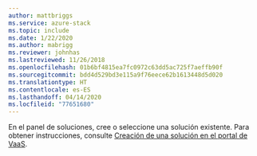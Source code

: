 ```yaml
---
author: mattbriggs
ms.service: azure-stack
ms.topic: include
ms.date: 1/22/2020
ms.author: mabrigg
ms.reviewer: johnhas
ms.lastreviewed: 11/26/2018
ms.openlocfilehash: 01b6bf4815ea7fc0972c63dd5ac725f7aeffb90f
ms.sourcegitcommit: bdd4d529bd3e115a9f76eece62b1613448d5d020
ms.translationtype: HT
ms.contentlocale: es-ES
ms.lasthandoff: 04/14/2020
ms.locfileid: "77651680"
---
```

En el panel de soluciones, cree o seleccione una solución existente. Para obtener instrucciones, consulte [Creación de una solución en el portal de VaaS](../azure-stack-vaas-key-concepts.md#create-a-solution-in-the-azure-stack-hub-validation-portal).